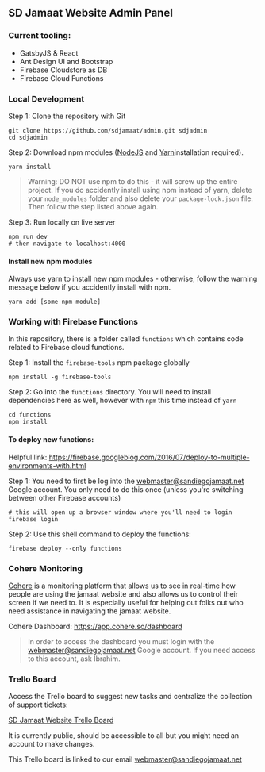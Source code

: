 ## SD Jamaat Website Admin Panel

### Current tooling:

- GatsbyJS & React
- Ant Design UI and Bootstrap
- Firebase Cloudstore as DB
- Firebase Cloud Functions

### Local Development

Step 1: Clone the repository with Git

```shell
git clone https://github.com/sdjamaat/admin.git sdjadmin
cd sdjadmin
```

Step 2: Download npm modules ([NodeJS](https://nodejs.org/en/) and [Yarn](https://classic.yarnpkg.com/en/docs/install/)installation required).

```shell
yarn install
```

> Warning: DO NOT use npm to do this - it will screw up the entire project. If you do accidently install using npm instead of yarn, delete your `node_modules` folder and also delete your `package-lock.json` file. Then follow the step listed above again.

Step 3: Run locally on live server

```shell
npm run dev
# then navigate to localhost:4000
```

#### Install new npm modules

Always use yarn to install new npm modules - otherwise, follow the warning message below if you accidently install with npm.

```shell
yarn add [some npm module]
```

### Working with Firebase Functions

In this repository, there is a folder called `functions` which contains code related to Firebase cloud functions.

Step 1: Install the `firebase-tools` npm package globally

```shell
npm install -g firebase-tools
```

Step 2: Go into the `functions` directory. You will need to install dependencies here as well, however with `npm` this time instead of `yarn`

```shell
cd functions
npm install
```

#### To deploy new functions:

Helpful link: https://firebase.googleblog.com/2016/07/deploy-to-multiple-environments-with.html

Step 1: You need to first be log into the webmaster@sandiegojamaat.net Google account. You only need to do this once (unless you're switching between other Firebase accounts)

```shell
# this will open up a browser window where you'll need to login
firebase login
```

Step 2: Use this shell command to deploy the functions:

```shell
firebase deploy --only functions
```

### Cohere Monitoring

[Cohere](https://cohere.so/) is a monitoring platform that allows us to see in real-time how people are using the jamaat website and also allows us to control their screen if we need to. It is especially useful for helping out folks out who need assistance in navigating the jamaat website.

Cohere Dashboard: https://app.cohere.so/dashboard

> In order to access the dashboard you must login with the webmaster@sandiegojamaat.net Google account. If you need access to this account, ask Ibrahim.

### Trello Board

Access the Trello board to suggest new tasks and centralize the collection of support tickets:

[SD Jamaat Website Trello Board](https://trello.com/b/7tlGo398/main-site-admin-panel)

It is currently public, should be accessible to all but you might need an account to make changes.

This Trello board is linked to our email webmaster@sandiegojamaat.net
